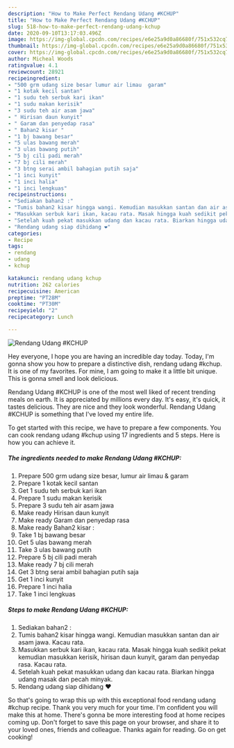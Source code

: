 ```yaml
---
description: "How to Make Perfect Rendang Udang #KCHUP"
title: "How to Make Perfect Rendang Udang #KCHUP"
slug: 518-how-to-make-perfect-rendang-udang-kchup
date: 2020-09-10T13:17:03.496Z
image: https://img-global.cpcdn.com/recipes/e6e25a9d0a86680f/751x532cq70/rendang-udang-kchup-resipi-foto-utama.jpg
thumbnail: https://img-global.cpcdn.com/recipes/e6e25a9d0a86680f/751x532cq70/rendang-udang-kchup-resipi-foto-utama.jpg
cover: https://img-global.cpcdn.com/recipes/e6e25a9d0a86680f/751x532cq70/rendang-udang-kchup-resipi-foto-utama.jpg
author: Micheal Woods
ratingvalue: 4.1
reviewcount: 28921
recipeingredient:
- "500 grm udang size besar lumur air limau  garam"
- "1 kotak kecil santan"
- "1 sudu teh serbuk kari ikan"
- "1 sudu makan kerisik"
- "3 sudu teh air asam jawa"
- " Hirisan daun kunyit"
- " Garam dan penyedap rasa"
- " Bahan2 kisar "
- "1 bj bawang besar"
- "5 ulas bawang merah"
- "3 ulas bawang putih"
- "5 bj cili padi merah"
- "7 bj cili merah"
- "3 btng serai ambil bahagian putih saja"
- "1 inci kunyit"
- "1 inci halia"
- "1 inci lengkuas"
recipeinstructions:
- "Sediakan bahan2 :"
- "Tumis bahan2 kisar hingga wangi. Kemudian masukkan santan dan air asam jawa. Kacau rata."
- "Masukkan serbuk kari ikan, kacau rata. Masak hingga kuah sedikit pekat kemudian masukkan kerisik, hirisan daun kunyit, garam dan penyedap rasa. Kacau rata."
- "Setelah kuah pekat masukkan udang dan kacau rata. Biarkan hingga udang masak dan pecah minyak."
- "Rendang udang siap dihidang ❤"
categories:
- Recipe
tags:
- rendang
- udang
- kchup

katakunci: rendang udang kchup 
nutrition: 262 calories
recipecuisine: American
preptime: "PT28M"
cooktime: "PT30M"
recipeyield: "2"
recipecategory: Lunch

---
```



![Rendang Udang #KCHUP](https://img-global.cpcdn.com/recipes/e6e25a9d0a86680f/751x532cq70/rendang-udang-kchup-resipi-foto-utama.jpg)

Hey everyone, I hope you are having an incredible day today. Today, I'm gonna show you how to prepare a distinctive dish, rendang udang #kchup. It is one of my favorites. For mine, I am going to make it a little bit unique. This is gonna smell and look delicious.

Rendang Udang #KCHUP is one of the most well liked of recent trending meals on earth. It is appreciated by millions every day. It's easy, it's quick, it tastes delicious. They are nice and they look wonderful. Rendang Udang #KCHUP is something that I've loved my entire life.




To get started with this recipe, we have to prepare a few components. You can cook rendang udang #kchup using 17 ingredients and 5 steps. Here is how you can achieve it.

<!--inarticleads1-->

##### The ingredients needed to make Rendang Udang #KCHUP:

1. Prepare 500 grm udang size besar, lumur air limau &amp; garam
1. Prepare 1 kotak kecil santan
1. Get 1 sudu teh serbuk kari ikan
1. Prepare 1 sudu makan kerisik
1. Prepare 3 sudu teh air asam jawa
1. Make ready  Hirisan daun kunyit
1. Make ready  Garam dan penyedap rasa
1. Make ready  Bahan2 kisar :
1. Take 1 bj bawang besar
1. Get 5 ulas bawang merah
1. Take 3 ulas bawang putih
1. Prepare 5 bj cili padi merah
1. Make ready 7 bj cili merah
1. Get 3 btng serai ambil bahagian putih saja
1. Get 1 inci kunyit
1. Prepare 1 inci halia
1. Take 1 inci lengkuas




<!--inarticleads2-->

##### Steps to make Rendang Udang #KCHUP:

1. Sediakan bahan2 :
1. Tumis bahan2 kisar hingga wangi. Kemudian masukkan santan dan air asam jawa. Kacau rata.
1. Masukkan serbuk kari ikan, kacau rata. Masak hingga kuah sedikit pekat kemudian masukkan kerisik, hirisan daun kunyit, garam dan penyedap rasa. Kacau rata.
1. Setelah kuah pekat masukkan udang dan kacau rata. Biarkan hingga udang masak dan pecah minyak.
1. Rendang udang siap dihidang ❤




So that's going to wrap this up with this exceptional food rendang udang #kchup recipe. Thank you very much for your time. I'm confident you will make this at home. There's gonna be more interesting food at home recipes coming up. Don't forget to save this page on your browser, and share it to your loved ones, friends and colleague. Thanks again for reading. Go on get cooking!
